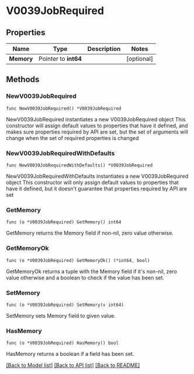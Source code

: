 # V0039JobRequired

## Properties

Name | Type | Description | Notes
------------ | ------------- | ------------- | -------------
**Memory** | Pointer to **int64** |  | [optional] 

## Methods

### NewV0039JobRequired

`func NewV0039JobRequired() *V0039JobRequired`

NewV0039JobRequired instantiates a new V0039JobRequired object
This constructor will assign default values to properties that have it defined,
and makes sure properties required by API are set, but the set of arguments
will change when the set of required properties is changed

### NewV0039JobRequiredWithDefaults

`func NewV0039JobRequiredWithDefaults() *V0039JobRequired`

NewV0039JobRequiredWithDefaults instantiates a new V0039JobRequired object
This constructor will only assign default values to properties that have it defined,
but it doesn't guarantee that properties required by API are set

### GetMemory

`func (o *V0039JobRequired) GetMemory() int64`

GetMemory returns the Memory field if non-nil, zero value otherwise.

### GetMemoryOk

`func (o *V0039JobRequired) GetMemoryOk() (*int64, bool)`

GetMemoryOk returns a tuple with the Memory field if it's non-nil, zero value otherwise
and a boolean to check if the value has been set.

### SetMemory

`func (o *V0039JobRequired) SetMemory(v int64)`

SetMemory sets Memory field to given value.

### HasMemory

`func (o *V0039JobRequired) HasMemory() bool`

HasMemory returns a boolean if a field has been set.


[[Back to Model list]](../README.md#documentation-for-models) [[Back to API list]](../README.md#documentation-for-api-endpoints) [[Back to README]](../README.md)


